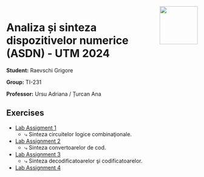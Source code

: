 <img align="right" width="100"  src="https://utm.md/wp-content/uploads/2022/03/utm-logo.svg">

# Analiza și sinteza dispozitivelor numerice (ASDN) - UTM 2024

**Student:** Raevschi Grigore

**Group:** TI-231

**Professor:** Ursu Adriana / Țurcan Ana

## Exercises
- [Lab Assigment 1](lab1)
  - ⤷ Sinteza circuitelor logice combinaţionale. <br/> 
- [Lab Assignment 2](lab2)
  - ⤷ Sinteza convertoarelor de cod. <br/> 
- [Lab Assignment 3](lab3) 
  - ⤷ Sinteza decodificatoarelor şi codificatoarelor. <br/>
- [Lab Assignment 4](src/lab_4/README.md)